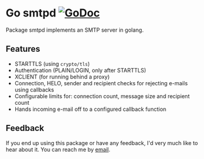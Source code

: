 Go smtpd [![GoDoc](https://godoc.org/bitbucket.org/chrj/smtpd?status.png)](https://godoc.org/bitbucket.org/chrj/smtpd)
========

Package smtpd implements an SMTP server in golang.

Features
--------

* STARTTLS (using `crypto/tls`)
* Authentication (PLAIN/LOGIN, only after STARTTLS)
* XCLIENT (for running behind a proxy)
* Connection, HELO, sender and recipient checks for rejecting e-mails using callbacks
* Configurable limits for: connection count, message size and recipient count
* Hands incoming e-mail off to a configured callback function

Feedback
--------

If you end up using this package or have any feedback, I'd very much like to hear about it. You can reach me by [email](mailto:christian@technobabble.dk).
